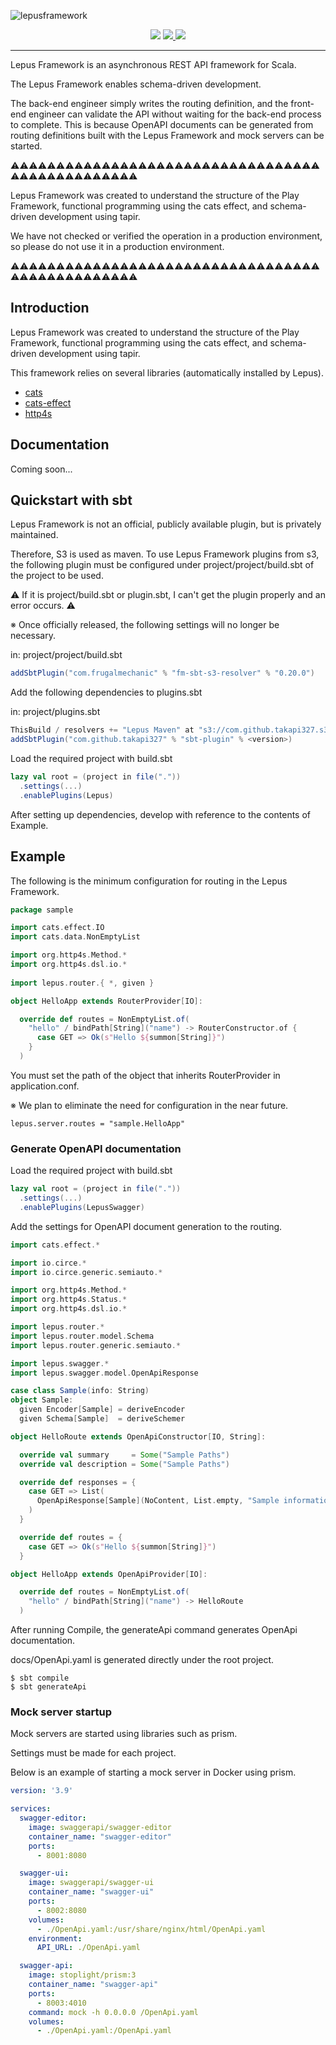 ![lepusframework](https://socialify.git.ci/takapi327/lepusframework/image?description=1&font=Inter&language=1&logo=https%3A%2F%2Fuser-images.githubusercontent.com%2F57429437%2F170270360-93f29bbf-aef3-47d7-8910-f5baba490ba6.png&owner=1&pattern=Plus&theme=Light)

<div align="center">
  <img src="https://img.shields.io/badge/lepus-v0.3.0-blue">
  <a href="https://en.wikipedia.org/wiki/MIT_License">
    <img src="https://img.shields.io/badge/license-MIT-green">
  </a>
  <a href="https://github.com/lampepfl/dotty">
    <img src="https://img.shields.io/badge/scala-v3.x-red">
  </a>
</div>

---

Lepus Framework is an asynchronous REST API framework for Scala.

The Lepus Framework enables schema-driven development.

The back-end engineer simply writes the routing definition, and the front-end engineer can validate the API without waiting for the back-end process to complete.
This is because OpenAPI documents can be generated from routing definitions built with the Lepus Framework and mock servers can be started.

:warning::warning::warning::warning::warning::warning::warning::warning::warning::warning::warning::warning::warning::warning::warning::warning::warning::warning::warning::warning::warning::warning::warning::warning::warning::warning::warning::warning::warning::warning::warning::warning::warning::warning::warning::warning::warning::warning::warning::warning::warning::warning::warning::warning::warning::warning::warning::warning:

Lepus Framework was created to understand the structure of the Play Framework, functional programming using the cats effect, and schema-driven development using tapir.

We have not checked or verified the operation in a production environment, so please do not use it in a production environment.

:warning::warning::warning::warning::warning::warning::warning::warning::warning::warning::warning::warning::warning::warning::warning::warning::warning::warning::warning::warning::warning::warning::warning::warning::warning::warning::warning::warning::warning::warning::warning::warning::warning::warning::warning::warning::warning::warning::warning::warning::warning::warning::warning::warning::warning::warning::warning::warning:

## Introduction

Lepus Framework was created to understand the structure of the Play Framework, functional programming using the cats effect, and schema-driven development using tapir.

This framework relies on several libraries (automatically installed by Lepus).

- [cats](https://github.com/typelevel/cats)
- [cats-effect](https://github.com/typelevel/cats-effect)
- [http4s](https://github.com/http4s/http4s)

## Documentation
Coming soon...

## Quickstart with sbt
Lepus Framework is not an official, publicly available plugin, but is privately maintained.

Therefore, S3 is used as maven. To use Lepus Framework plugins from s3, the following plugin must be configured under project/project/build.sbt of the project to be used.

:warning: If it is project/build.sbt or plugin.sbt, I can't get the plugin properly and an error occurs. :warning:

※ Once officially released, the following settings will no longer be necessary.

in: project/project/build.sbt
```sbt
addSbtPlugin("com.frugalmechanic" % "fm-sbt-s3-resolver" % "0.20.0")
```

Add the following dependencies to plugins.sbt

in: project/plugins.sbt
```sbt
ThisBuild / resolvers += "Lepus Maven" at "s3://com.github.takapi327.s3-ap-northeast-1.amazonaws.com/lepus/"
addSbtPlugin("com.github.takapi327" % "sbt-plugin" % <version>)
```

Load the required project with build.sbt
```sbt
lazy val root = (project in file("."))
  .settings(...)
  .enablePlugins(Lepus)
```

After setting up dependencies, develop with reference to the contents of Example.

## Example
The following is the minimum configuration for routing in the Lepus Framework.

```scala
package sample

import cats.effect.IO
import cats.data.NonEmptyList

import org.http4s.Method.*
import org.http4s.dsl.io.*
  
import lepus.router.{ *, given }

object HelloApp extends RouterProvider[IO]:

  override def routes = NonEmptyList.of(
    "hello" / bindPath[String]("name") -> RouterConstructor.of {
      case GET => Ok(s"Hello ${summon[String]}")
    }
  )
```

You must set the path of the object that inherits RouterProvider in application.conf.

※ We plan to eliminate the need for configuration in the near future.
```text
lepus.server.routes = "sample.HelloApp"
```

### Generate OpenAPI documentation
Load the required project with build.sbt

```sbt
lazy val root = (project in file("."))
  .settings(...)
  .enablePlugins(LepusSwagger)
```

Add the settings for OpenAPI document generation to the routing.

```scala
import cats.effect.*

import io.circe.*
import io.circe.generic.semiauto.*

import org.http4s.Method.*
import org.http4s.Status.*
import org.http4s.dsl.io.*

import lepus.router.*
import lepus.router.model.Schema
import lepus.router.generic.semiauto.*

import lepus.swagger.*
import lepus.swagger.model.OpenApiResponse

case class Sample(info: String)
object Sample:
  given Encoder[Sample] = deriveEncoder
  given Schema[Sample]  = deriveSchemer

object HelloRoute extends OpenApiConstructor[IO, String]:

  override val summary     = Some("Sample Paths")
  override val description = Some("Sample Paths")

  override def responses = {
    case GET => List(
      OpenApiResponse[Sample](NoContent, List.empty, "Sample information acquisition")
    )
  }

  override def routes = {
    case GET => Ok(s"Hello ${summon[String]}")
  }

object HelloApp extends OpenApiProvider[IO]:

  override def routes = NonEmptyList.of(
    "hello" / bindPath[String]("name") -> HelloRoute
  )
```

After running Compile, the generateApi command generates OpenApi documentation.

docs/OpenApi.yaml is generated directly under the root project.

```shell
$ sbt compile
$ sbt generateApi
```

### Mock server startup

Mock servers are started using libraries such as prism.

Settings must be made for each project.

Below is an example of starting a mock server in Docker using prism.

```yaml
version: '3.9'

services:
  swagger-editor:
    image: swaggerapi/swagger-editor
    container_name: "swagger-editor"
    ports:
      - 8001:8080

  swagger-ui:
    image: swaggerapi/swagger-ui
    container_name: "swagger-ui"
    ports:
      - 8002:8080
    volumes:
      - ./OpenApi.yaml:/usr/share/nginx/html/OpenApi.yaml
    environment:
      API_URL: ./OpenApi.yaml

  swagger-api:
    image: stoplight/prism:3
    container_name: "swagger-api"
    ports:
      - 8003:4010
    command: mock -h 0.0.0.0 /OpenApi.yaml
    volumes:
      - ./OpenApi.yaml:/OpenApi.yaml
```
